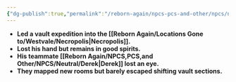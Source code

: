 ```yaml
---
{"dg-publish":true,"permalink":"/reborn-again/npcs-pcs-and-other/npcs/neutral/gavin/"}
---
```


- **Led a vault expedition into the [[Reborn Again/Locations Gone to/Westvale/Necropolis\|Necropolis]].**
- **Lost his hand but remains in good spirits.**
- **His teammate [[Reborn Again/NPCS,PCS,and Other/NPCS/Neutral/Derek\|Derek]] lost an eye.**
- **They mapped new rooms but barely escaped shifting vault sections.**